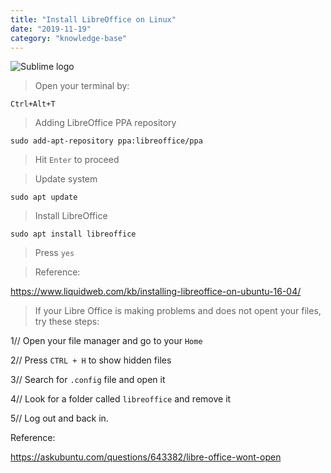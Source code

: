 ```yaml
---
title: "Install LibreOffice on Linux"
date: "2019-11-19"
category: "knowledge-base"
---
```


![](https://i.imgur.com/t5FghyM.png "Sublime logo")

> Open your terminal by: 
```
Ctrl+Alt+T
```

> Adding LibreOffice PPA repository
```
sudo add-apt-repository ppa:libreoffice/ppa
```

> Hit <code>Enter</code> to proceed

> Update system
```
sudo apt update
```

> Install LibreOffice
```
sudo apt install libreoffice
```

> Press <code>yes</code>

> Reference: 

https://www.liquidweb.com/kb/installing-libreoffice-on-ubuntu-16-04/


> If your Libre Office is making problems and does not opent your files, try these steps:

1//  Open your file manager and go to your <code>Home</code>

2// Press <code>CTRL + H</code> to show hidden files

3// Search for <code>.config</code> file and open it

4// Look for a folder called <code>libreoffice</code> and remove it

5// Log out and back in. 

Reference:

https://askubuntu.com/questions/643382/libre-office-wont-open




